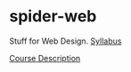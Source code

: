 # spider-web
Stuff for Web Design.
[Syllabus](https://rendomel000.github.io/Spider-Web/Syllabus)

[Course Description](https://rendomel000.github.io/Spider-Web/Course-Description)
